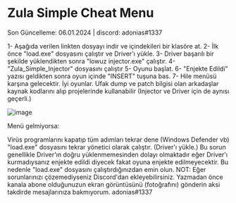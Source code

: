 # Zula Simple Cheat Menu

Son Güncelleme: 06.01.2024 | discord: adonias#1337

1- Aşağıda verilen linkten dosyayı indir ve içindekileri bir klasöre at.
2- İlk önce "load.exe" dosyasını çalıştır ve Driver'ı yükle.
3- Driver başarılı bir şekilde yüklendikten sonra "lowuz injector.exe" çalıştır.
4- "Zula_Simple_Injector" dosyasını çalıştır
5- Oyunu başlat.
6- "Enjekte Edildi" yazısı geldikten sonra oyun içinde "INSERT" tuşuna bas.
7- Hile menüsü karşına gelecektir. İyi oyunlar.
Ufak dump ve patch bilgisi olan arkadaşlar kaynak kodlarını alıp projelerinde kullanabilir (Injector ve Driver için de aynısı geçerli.)

![image](https://github.com/adonias-1337/zula-simple-cheat/assets/81821456/80f2fdae-4f4c-4fe3-9183-42768e9c55ad)


Menü gelmiyorsa:

Virüs programlarını kapatıp tüm adımları tekrar dene (Windows Defender vb)
"load.exe" dosyasını tekrar yönetici olarak çalıştır. (Driver'ı yükle.)
Bu sorun genellikle Driver'ın doğru yüklenmemesinden dolayı olmaktadır eğer Driver'ı kurmadıysanız enjekte edildi diyecek fakat oyuna enjekte edilmeyecektir. Bu nedenle "load.exe" dosyasını çalıştırdığınızdan emin olun.
NOT: Eğer sorunlarınızı çözemediyseniz Discord'dan ekleyebilirsiniz. Yazmadan önce kanala abone olduğunuzun ekran görüntüsünü (fotoğrafını) gönderin aksi takdirde mesajlarınıza bakmıyorum. adonias#1337
